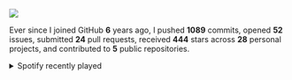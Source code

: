 ![](https://github.com/beucismis/beucismis/assets/40023234/e092789a-a89c-4c8c-baa8-2ddbe8ce9548)

Ever since I joined GitHub **6** years ago, I pushed **1089** commits, opened **52** issues, submitted **24** pull requests, received **444** stars across **28** personal projects, and contributed to **5** public repositories.

<details>
  <summary>Spotify recently played</summary>
  <img src="https://spotify-recently-played-readme.vercel.app/api?user=315r5k4dkkma44yirmhhrpzuxkde"/>
</details>
